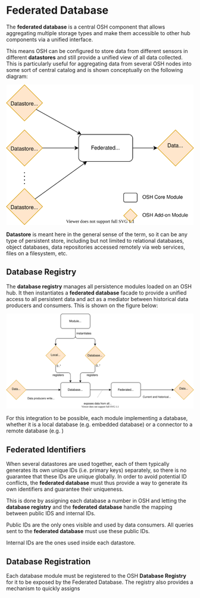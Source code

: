 # Federated Database

The **federated database** is a central OSH component that allows aggregating multiple storage types and make them accessible to other hub components via a unified interface.

This means OSH can be configured to store data from different sensors in different **datastores** and still provide a unified view of all data collected. This is particularly useful for aggregating data from several OSH nodes into some sort of central catalog and is shown conceptually on the following diagram:

![Federated database diagram](./federated-database-fig1.svg)

**Datastore** is meant here in the general sense of the term, so it can be any type of persistent store, including but not limited to relational databases, object databases, data repositories accessed remotely via web services, files on a filesystem, etc.


## Database Registry

The **database registry** manages all persistence modules loaded on an OSH hub. It then instantiates a **federated database** facade to provide a unified access to all persistent data and act as a mediator between historical data producers and consumers. This is shown on the figure below:

![Database registry diagram](./federated-database-fig2.svg)

For this integration to be possible, each module implementing a database, whether it is a local database (e.g. embedded database) or a connector to a remote database (e.g. )


## Federated Identifiers

When several datastores are used together, each of them typically generates its own unique IDs (i.e. primary keys) separately, so there is no guarantee that these IDs are unique globally. In order to avoid potential ID conflicts, the **federated database** must thus provide a way to generate its own identifiers and guarantee their uniqueness.

This is done by assigning each database a number in OSH and letting the **database registry** and the **federated database** handle the mapping between public IDS and internal IDs.

Public IDs are the only ones visible and used by data consumers. All queries sent to the **federated database** must use these public IDs.

Internal IDs are the ones used inside each datastore. 


## Database Registration

Each database module must be registered to the OSH **Database Registry** for it to be exposed by the Federated Database. The registry also provides a mechanism to quickly assigns

